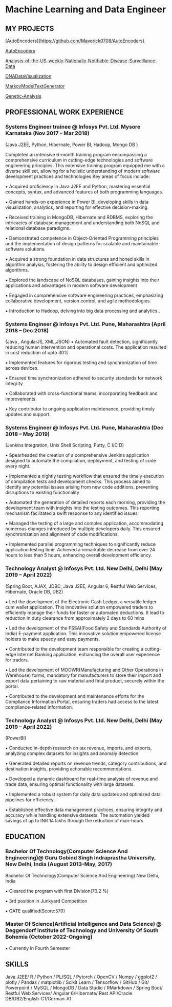 # Machine Learning and Data Engineer

## MY PROJECTS

[AutoEncoders]{https://github.com/Maverick0708/AutoEncoders}

[AutoEncoders](https://github.com/Maverick0708/AutoEncoders)

[Analysis-of-the-US-weekly-Nationally-Notifiable-Disease-Surveillance-Data](https://github.com/Maverick0708/Analysis-of-the-US-weekly-Nationally-Notifiable-Disease-Surveillance-Data)

[DNADataVisualization](https://github.com/Maverick0708/DNADataVisualization)

[MarkovModelTextGenerator](https://github.com/Maverick0708/MarkovModelTextGenerator)

[Genetic-Analysis](https://github.com/Maverick0708/Genetic-Analysis)

## PROFESSIONAL WORK EXPERIENCE

### Systems Engineer trainee @ Infosys Pvt. Ltd. Mysore Karnataka (Nov 2017 – Mar 2018)
(Java J2EE, Python, Hibernate, Power BI, Hadoop, Mongo DB )

Completed an intensive 6-month training program encompassing a comprehensive curriculum in cutting-edge
technologies and software engineering principles. This extensive training program equipped me with a diverse
skill set, allowing for a holistic understanding of modern software development practices and technologies.Key
areas of focus include:

▪ Acquired proficiency in Java J2EE and Python, mastering essential concepts, syntax, and advanced features of
both programming languages.

▪ Gained hands-on experience in Power BI, developing skills in data visualization, analytics, and reporting for
effective decision-making.

▪ Received training in MongoDB, Hibernate and RDBMS, exploring the intricacies of database management and
understanding both NoSQL and relational database paradigms.

▪ Demonstrated competence in Object-Oriented Programming principles and the implementation of design
patterns for scalable and maintainable software solutions.

▪ Acquired a strong foundation in data structures and honed skills in algorithm analysis, fostering the ability to
design efficient and optimized algorithms.

▪ Explored the landscape of NoSQL databases, gaining insights into their applications and advantages in modern
software development

▪ Engaged in comprehensive software engineering practices, emphasizing collaborative development, version
control, and agile methodologies.

▪ Introduction to Hadoop, delving into big data processing and analytics..

### Systems Engineer @ Infosys Pvt. Ltd. Pune, Maharashtra (April 2018 – Dec 2018)
(Java , AngularJS, XML,JSON) 
▪ Automated fault detection, significantly reducing human intervention and operational costs. The application
resulted in cost reduction of upto 30%

▪ Implemented features for rigorous testing and synchronization of time across devices.

▪ Ensured time synchronization adhered to security standards for network integrity

▪ Collaborated with cross-functional teams, incorporating feedback and improvements.

▪ Key contributor to ongoing application maintenance, providing timely updates and support.

### Systems Engineer @ Infosys Pvt. Ltd.  Pune, Maharashtra (Dec 2018 – May 2019)
(Jenkins Integration, Unix Shell Scripting, Putty, C I/C D)

▪ Spearheaded the creation of a comprehensive Jenkins application designed to automate the compilation,
deployment, and testing of code every night.

▪ Implemented a nightly testing workflow that ensured the timely execution of compilation tests and development
checks. This process aimed to identify any potential issues arising from new code additions, preventing
disruptions to existing functionality

▪ Automated the generation of detailed reports each morning, providing the development team with insights
into the testing outcomes. This reporting mechanism facilitated a swift response to any identified issues

▪ Managed the testing of a large and complex application, accommodating numerous changes introduced by
multiple developers daily. This ensured synchronization and alignment of code modifications.

▪ Implemented parallel programming techniques to significantly reduce application testing time. Achieved a
remarkable decrease from over 24 hours to less than 5 hours, enhancing overall development efficiency.

### Technology Analyst @ Infosys Pvt. Ltd. New Delhi, Delhi (May 2019 – April 2022) 
(Spring Boot, AJAX, JDBC, Java J2EE, Angular 6, Restful Web Services, Hibernate, Oracle DB, DB2)

▪ Led the development of the Electronic Cash Ledger, a versatile ledger cum wallet application. This innovative
solution empowered traders to efficiently manage their funds for faster or automated deductions. It lead to
reduction in duty clearance from approximately 2 days to 60 mins

▪ Led the development of the FSSAI(Food Safety and Standards Authority of India) E-payment application. This
innovative solution empowered license holders to make speedy and easy payments.

▪ Contributed to the development team responsible for creating a cutting-edge Internet Banking application,
enhancing the overall user experience for traders.

▪ Led the development of MOOWR(Manufacturing and Other Operations in Warehouse) forms, mandatory for
manufacturers to store their import and export data pertaining to raw material and final product, securely within
the portal.

▪ Contributed to the development and maintenance efforts for the Compliance Information Portal, ensuring
traders had access to the latest compliance-related information.

### Technology Analyst @ Infosys Pvt. Ltd. New Delhi, Delhi (May 2019 – April 2022)
(PowerBI)

▪ Conducted in-depth research on tax revenue, imports, and exports, analyzing complex datasets for insights and
anomaly detection.

▪ Generated detailed reports on revenue trends, category contributions, and destination insights, providing
actionable recommendations.

▪ Developed a dynamic dashboard for real-time analysis of revenue and trade data, ensuring optimal functionality
with large datasets.

▪ Implemented a robust system for daily data updates and optimized data pipelines for efficiency.

▪ Established effective data management practices, ensuring integrity and accuracy while handling extensive
datasets. The automation yielded savings of up to INR 14 lakhs through the reduction of man-hours

## EDUCATION

### Bachelor Of Technology(Computer Science And Engineering)@ Guru Gobind Singh Indraprastha University, New Delhi, India (August 2013-May, 2017)
Bachelor Of Technology(Computer Science And Engineering) New Delhi, India

▪ Cleared the program with first Division(70.2 %)

▪ 3rd position in Junkyard Competition

▪ GATE qualified(Score:570)
### Master Of Science(Artificial Intelligence and Data Science) @ Deggendorf Institute of Technology and University Of South Bohemia (October 2022-Ongoing)
▪ Currently in Fourth Semester

## SKILLS
Java J2EE/ R / Python / PL/SQL / Pytorch / OpenCV / Numpy / ggplot2 / plotly / Pandas / matplotlib / Scikit Learn /
Tensorflow / GitHub / Git/ Powerpoint / MySQL / MongoDB / Data Studio / RMarkdown / Spring Boot/ Restful Web
Services/ Angular 6/Hibernate/ Rest API/Oracle DB/DB2/English-C1/German-A1
